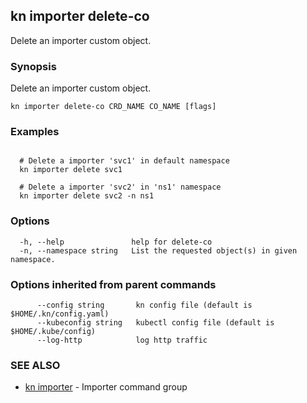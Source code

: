 ## kn importer delete-co

Delete an importer custom object.

### Synopsis

Delete an importer custom object.

```
kn importer delete-co CRD_NAME CO_NAME [flags]
```

### Examples

```

  # Delete a importer 'svc1' in default namespace
  kn importer delete svc1

  # Delete a importer 'svc2' in 'ns1' namespace
  kn importer delete svc2 -n ns1
```

### Options

```
  -h, --help               help for delete-co
  -n, --namespace string   List the requested object(s) in given namespace.
```

### Options inherited from parent commands

```
      --config string       kn config file (default is $HOME/.kn/config.yaml)
      --kubeconfig string   kubectl config file (default is $HOME/.kube/config)
      --log-http            log http traffic
```

### SEE ALSO

* [kn importer](kn_importer.md)	 - Importer command group

